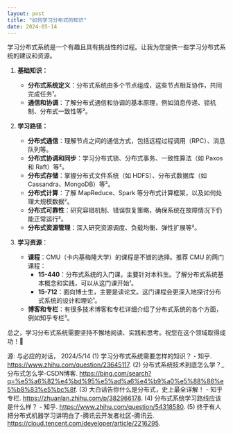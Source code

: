 ```yaml
---
layout: post
title: "如何学习分布式的知识"
date: 2024-05-14
---
```


学习分布式系统是一个有趣且具有挑战性的过程。让我为您提供一些学习分布式系统的建议和资源。

1. **基础知识：**
   - **分布式系统定义**：分布式系统由多个节点组成，这些节点相互协作，共同完成任务¹。
   - **通信和协调**：了解分布式通信和协调的基本原理，例如消息传递、锁机制、分布式一致性等²。

2. **学习路径：**
   - **分布式通信**：理解节点之间的通信方式，包括远程过程调用（RPC）、消息队列等。
   - **分布式协调和同步**：学习分布式锁、分布式事务、一致性算法（如 Paxos 和 Raft）等²。
   - **分布式存储**：掌握分布式文件系统（如 HDFS）、分布式数据库（如 Cassandra、MongoDB）等²。
   - **分布式计算**：了解 MapReduce、Spark 等分布式计算框架，以及如何处理大规模数据²。
   - **分布式可靠性**：研究容错机制、错误恢复策略，确保系统在故障情况下仍能正常运行²。
   - **分布式资源管理**：深入研究资源调度、负载均衡、弹性扩展等²。

3. **学习资源**：
   - **课程**：CMU（卡内基梅隆大学）的课程是不错的选择。推荐 CMU 的两门课程：
     - **15-440**：分布式系统的入门课，主要针对本科生。了解分布式系统基本概念和实践，可以从这门课开始¹。
     - **15-712**：面向博士生，主要是读论文。这门课程会更深入地探讨分布式系统的设计和理论¹。
   - **博客和专栏**：有很多技术博客和专栏详细介绍了分布式系统的各个方面，例如知乎专栏³。

总之，学习分布式系统需要坚持不懈地阅读、实践和思考。祝您在这个领域取得成功！🚀

源: 与必应的对话， 2024/5/14
(1) 学习分布式系统需要怎样的知识？ - 知乎. https://www.zhihu.com/question/23645117.
(2) 分布式系统技术到底怎么学？_分布式怎么学-CSDN博客. https://bing.com/search?q=%e5%a6%82%e4%bd%95%e5%ad%a6%e4%b9%a0%e5%88%86%e5%b8%83%e5%bc%8f.
(3) 大白话告你什么是分布式，史上最全详解！ - 知乎专栏. https://zhuanlan.zhihu.com/p/382966178.
(4) 分布式系统学习路线应该是什么样？ - 知乎. https://www.zhihu.com/question/54318580.
(5) 终于有人把分布式机器学习讲明白了-腾讯云开发者社区-腾讯云. https://cloud.tencent.com/developer/article/2216295.
